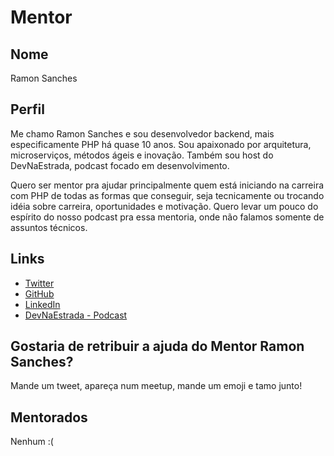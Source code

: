 # Mentor

## Nome

Ramon Sanches

## Perfil

Me chamo Ramon Sanches e sou desenvolvedor backend, mais especificamente PHP há quase 10 anos. Sou apaixonado por arquitetura, microserviços, métodos ágeis e inovação. Também sou host do DevNaEstrada, podcast focado em desenvolvimento.

Quero ser mentor pra ajudar principalmente quem está iniciando na carreira com PHP de todas as formas que conseguir, seja tecnicamente ou trocando idéia sobre carreira, oportunidades e motivação. Quero levar um pouco do espírito do nosso podcast pra essa mentoria, onde não falamos somente de assuntos técnicos.

## Links

* [Twitter](https://twitter.com/raymonsanches)
* [GitHub](https://github.com/raymonsanches)
* [LinkedIn](https://br.linkedin.com/in/ramonfilipesanches)
* [DevNaEstrada - Podcast](http://devnaestrada.com.br/)

## Gostaria de retribuir a ajuda do Mentor Ramon Sanches?

Mande um tweet, apareça num meetup, mande um emoji e tamo junto!

## Mentorados

Nenhum :(

